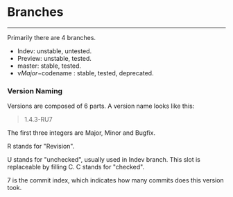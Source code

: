 # Branches
***

Primarily there are 4 branches.
- Indev: unstable, untested.
- Preview: unstable, tested.
- master: stable, tested.
- v$Major -$codename : stable, tested, deprecated.

### Version Naming
Versions are composed of 6 parts. A version name looks like this:
> 1.4.3-RU7

The first three integers are Major, Minor and Bugfix.

R stands for "Revision".

U stands for "unchecked", usually used in Indev branch. This slot is replaceable by filling C. C stands for "checked".

7 is the commit index, which indicates how many commits does this version took.
